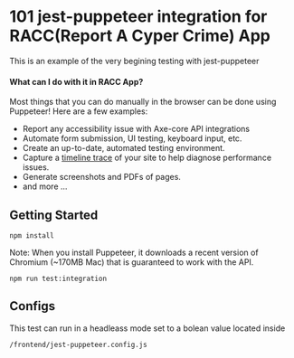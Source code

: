 # 101 jest-puppeteer integration for RACC(Report A Cyper Crime) App

This is an example of the very begining testing with jest-puppeteer

#### What can I do with it in RACC App?

Most things that you can do manually in the browser can be done using Puppeteer! Here are a few examples:

- Report any accessibility issue with Axe-core API integrations
- Automate form submission, UI testing, keyboard input, etc.
- Create an up-to-date, automated testing environment.
- Capture a [timeline trace](https://developers.google.com/web/tools/chrome-devtools/evaluate-performance/reference) of your site to help diagnose performance issues.
- Generate screenshots and PDFs of pages.
- and more ...

## Getting Started

```
npm install
```

Note: When you install Puppeteer, it downloads a recent version of Chromium (~170MB Mac) that is guaranteed to work with the API.

```
npm run test:integration
```

## Configs

This test can run in a headleass mode set to a bolean value located inside

```
/frontend/jest-puppeteer.config.js
```
